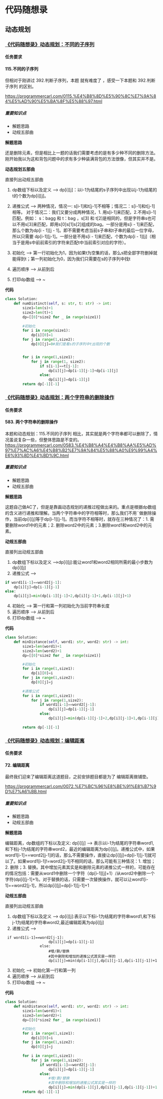 # 代码随想录
## 动态规划
### [《代码随想录》动态规划：不同的子序列](https://notes.kamacoder.com/questions/502101)
#### 任务要求
#### 115.不同的子序列


但相对于刚讲过 392.判断子序列，本题 就有难度了 ，感受一下本题和  392.判断子序列 的区别。 

https://programmercarl.com/0115.%E4%B8%8D%E5%90%8C%E7%9A%84%E5%AD%90%E5%BA%8F%E5%88%97.html

##### 重要知识点

- 解题思路
- 动规五部曲

**解题思路**

还是删除元素，但是相比上一题的话我们需要考虑的是有多少种不同的删除方法。刚开始我以为这和背包问题中的求有多少种装满背包的方法很像，但其实并不是。



**动态规划五部曲**

直接列出动规五部曲
1. dp数组下标以及定义 --> dp[i][j]：以i-1为结尾的s子序列中出现以j-1为结尾的t的个数为dp[i][j]。
2. 递推公式 -->
 两种情况，情况一: s[i-1]和t[j-1]不相等；情况二：s[i-1]和t[j-1]相等。
 对于情况二：我们又要分成两种情况，1. 用s[i-1]来匹配，2.不用s[i-1]匹配。例如： s：bagg 和 t：bag ，s[3] 和 t[2]是相同的，但是字符串s也可以不用s[3]来匹配，即用s[0]s[1]s[2]组成的bag。一部分是用s[i - 1]来匹配，那么个数为dp[i - 1][j - 1]。即不需要考虑当前s子串和t子串的最后一位字母，所以只需要 dp[i-1][j-1]。一部分是不用s[i - 1]来匹配，个数为dp[i - 1][j]（相当于是用s中前前索引的字符来匹配t中当前索引对应的字符）。
 
4. 初始化 --> 第一行初始化为1，因为如果t为空集的话，那么s把全部字符删掉就能得到t；第一列初始化为0，因为我们只需要在s的子序列中找t
5. 遍历顺序 --> 从前到后
6. 打印dp数组 --> ~



**代码**
```Python 
class Solution:
    def numDistinct(self, s: str, t: str) -> int:
        size1=len(s)+1
        size2=len(t)+1
        dp=[[0]*size2 for _ in range(size1)]
        
        #初始化
        for i in range(size1):
            dp[i][0]=1
        for j in range(1,size2):
            dp[0][j]=0#我们是看s的子序列中t出现的个数


        for i in range(1,size1):
            for j in range(1, size2):
                if s[i-1]==t[j-1]:
                    dp[i][j]=dp[i-1][j-1]+dp[i-1][j]
                else:
                    dp[i][j]=dp[i-1][j]
        return dp[-1][-1]
```
### [《代码随想录》动态规划：两个字符串的删除操作](https://notes.kamacoder.com/questions/502102)
#### 任务要求
#### 583. 两个字符串的删除操作


本题和动态规划：115.不同的子序列 相比，其实就是两个字符串都可以删除了，情况虽说复杂一些，但整体思路是不变的。
https://programmercarl.com/0583.%E4%B8%A4%E4%B8%AA%E5%AD%97%E7%AC%A6%E4%B8%B2%E7%9A%84%E5%88%A0%E9%99%A4%E6%93%8D%E4%BD%9C.html

##### 重要知识点
- 解题思路
- 动规五部曲


**解题思路**

这题自己做AC了，但是是靠画动态规划的递推过程做出来的。重点是根据dp数组的含义进行递推和理解。当两个字符串中的字符相等时，那么我们不用¨做删除操作，当前dp[i][j]等于dp[i-1][j-1]。而当字符不相等时，就存在三种情况了：1. 需要删除word1中的元素；2. 删除word2中的元素；3.删除word1和word2中的元素。



**动规五部曲**

直接列出动规五部曲
1. dp数组下标以及定义 -->dp[i][j]:能让word1和word2相同所需的最小步数为dp[i][j]
2. 递推公式 --> 
```Python
if word1[i-1]==word2[j-1]:
	dp[i][j]=dp[i-1][j-1]
else:
	dp[i][j]=min(dp[i-1][j-1]+2,dp[i][j-1]+1,dp[i-1][j]+1)
```

4. 初始化 --> 第一行和第一列初始化为当前字符串长度
5. 遍历顺序 --> 从前到后
6. 打印dp数组 --> ~


**代码**
```Python 
class Solution:
    def minDistance(self, word1: str, word2: str) -> int:
        size1=len(word1)+1
        size2=len(word2)+1
        dp=[[0]*size2 for _ in range(size1)]

        #初始化
        for i in range(1,size1):
            dp[i][0]=i
        for j in range(1,size2):
            dp[0][j]=j
        
        #递推公式
        for i in range(1,size1):
            for j in range(1,size2):
                if word1[i-1]==word2[j-1]:
                    dp[i][j]=dp[i-1][j-1]
                else:
                    dp[i][j]=min(dp[i-1][j-1]+2,dp[i][j-1]+1,dp[i-1][j]+1)
        
        return dp[-1][-1]
```
### [《代码随想录》动态规划：编辑距离](https://notes.kamacoder.com/questions/502103)
#### 任务要求
#### 72. 编辑距离


最终我们迎来了编辑距离这道题目，之前安排题目都是为了 编辑距离做铺垫。 

https://programmercarl.com/0072.%E7%BC%96%E8%BE%91%E8%B7%9D%E7%A6%BB.html

##### 重要知识点
- 解题思路
- 动规五部曲


**解题思路**

编辑距离，dp数组的下标以及定义: dp[i][j] --> 表示以i-1为结尾的字符串word1,和下标j-1为结尾的字符串word2，最近的编辑距离为dp[i][j]。递推公式中，如果word1[i-1]==word2[j-1]的话，那么不需要操作，直接让dp[i][j]=dp[i-1][j-1]就可以了。如果word1[i-1]!=word2[j-1]不相同的话，那么可能有三种情况：1. 增加；2. 删除；3. 替换。其中增加元素其实是和删除元素的递推公式一样的，可能存在的情况包括：需要从word1中删除一个字符（dp[i-1][j]+1）/从word2中删除一个字符(dp[i][j-1]+1)。对于替换的话，只需要一次替换操作，就可以让word1[i-1]==word2[j-1]，所以dp[i][j]=dp[i-1][j-1]+1


**动规五部曲**

直接列出动规五部曲
1. dp数组下标以及定义 --> dp[i][j]:表示以下标i-1为结尾的字符串word1,和下标j-1为结尾的字符串word2,最近编辑距离为dp[i][j]
2. 递推公式 -->
```
 if word1[i-1]==word2[j-1]:
                    dp[i][j]=dp[i-1][j-1]
                else:
                    #增/删/替换
                    #其中删除和增加的递推公式其实是一样的
                    dp[i][j]=min(dp[i-1][j],dp[i][j-1],dp[i-1][j-1])+1
```
3. 初始化 --> 初始化第一行和第一列
4. 遍历顺序 --> 从前到后
5. 打印dp数组 --> ~


**代码**
```Python 
class Solution:
    def minDistance(self, word1: str, word2: str) -> int:
        size1=len(word1)+1
        size2=len(word2)+1
        dp=[[0]*size2 for _ in range(size1)]

        #初始化
        for i in range(1,size1):
            dp[i][0]=i
        for j in range(1,size2):
            dp[0][j]=j
        
        for i in range(1,size1):
            for j in range(1,size2):
                if word1[i-1]==word2[j-1]:
                    dp[i][j]=dp[i-1][j-1]
                else:
                    #增/删/替换
                    #其中删除和增加的递推公式其实是一样的
                    dp[i][j]=min(dp[i-1][j],dp[i][j-1],dp[i-1][j-1])+1
        return dp[-1][-1]
```


